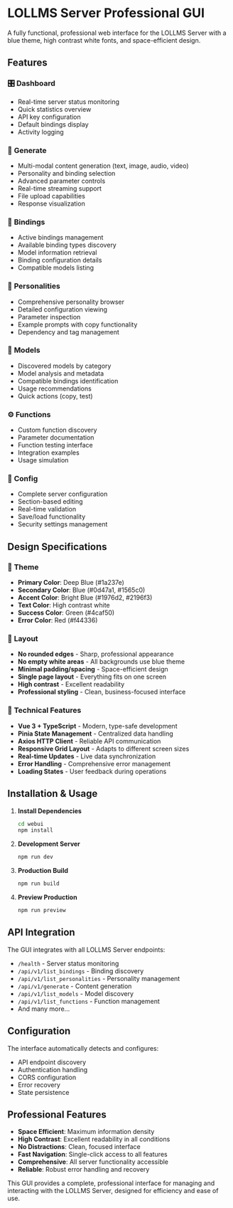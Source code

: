 # LOLLMS Server Professional GUI

A fully functional, professional web interface for the LOLLMS Server with a blue theme, high contrast white fonts, and space-efficient design.

## Features

### 🎛️ **Dashboard**
- Real-time server status monitoring
- Quick statistics overview
- API key configuration
- Default bindings display
- Activity logging

### 🚀 **Generate**
- Multi-modal content generation (text, image, audio, video)
- Personality and binding selection
- Advanced parameter controls
- Real-time streaming support
- File upload capabilities
- Response visualization

### 🔌 **Bindings**
- Active bindings management
- Available binding types discovery
- Model information retrieval
- Binding configuration details
- Compatible models listing

### 👤 **Personalities**
- Comprehensive personality browser
- Detailed configuration viewing
- Parameter inspection
- Example prompts with copy functionality
- Dependency and tag management

### 🤖 **Models**
- Discovered models by category
- Model analysis and metadata
- Compatible bindings identification
- Usage recommendations
- Quick actions (copy, test)

### ⚙️ **Functions**
- Custom function discovery
- Parameter documentation
- Function testing interface
- Integration examples
- Usage simulation

### 🔧 **Config**
- Complete server configuration
- Section-based editing
- Real-time validation
- Save/load functionality
- Security settings management

## Design Specifications

### 🎨 **Theme**
- **Primary Color**: Deep Blue (#1a237e)
- **Secondary Color**: Blue (#0d47a1, #1565c0)
- **Accent Color**: Bright Blue (#1976d2, #2196f3)
- **Text Color**: High contrast white
- **Success Color**: Green (#4caf50)
- **Error Color**: Red (#f44336)

### 📐 **Layout**
- **No rounded edges** - Sharp, professional appearance
- **No empty white areas** - All backgrounds use blue theme
- **Minimal padding/spacing** - Space-efficient design
- **Single page layout** - Everything fits on one screen
- **High contrast** - Excellent readability
- **Professional styling** - Clean, business-focused interface

### 🔧 **Technical Features**
- **Vue 3 + TypeScript** - Modern, type-safe development
- **Pinia State Management** - Centralized data handling
- **Axios HTTP Client** - Reliable API communication
- **Responsive Grid Layout** - Adapts to different screen sizes
- **Real-time Updates** - Live data synchronization
- **Error Handling** - Comprehensive error management
- **Loading States** - User feedback during operations

## Installation & Usage

1. **Install Dependencies**
   ```bash
   cd webui
   npm install
   ```

2. **Development Server**
   ```bash
   npm run dev
   ```

3. **Production Build**
   ```bash
   npm run build
   ```

4. **Preview Production**
   ```bash
   npm run preview
   ```

## API Integration

The GUI integrates with all LOLLMS Server endpoints:

- `/health` - Server status monitoring
- `/api/v1/list_bindings` - Binding discovery
- `/api/v1/list_personalities` - Personality management
- `/api/v1/generate` - Content generation
- `/api/v1/list_models` - Model discovery
- `/api/v1/list_functions` - Function management
- And many more...

## Configuration

The interface automatically detects and configures:
- API endpoint discovery
- Authentication handling
- CORS configuration
- Error recovery
- State persistence

## Professional Features

- **Space Efficient**: Maximum information density
- **High Contrast**: Excellent readability in all conditions
- **No Distractions**: Clean, focused interface
- **Fast Navigation**: Single-click access to all features
- **Comprehensive**: All server functionality accessible
- **Reliable**: Robust error handling and recovery

This GUI provides a complete, professional interface for managing and interacting with the LOLLMS Server, designed for efficiency and ease of use.

